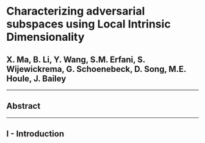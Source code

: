 # Characterizing adversarial subspaces using Local Intrinsic Dimensionality

<h2> X. Ma, B. Li, Y. Wang, S.M. Erfani, S. Wijewickrema, G. Schoenebeck,
D. Song, M.E. Houle, J. Bailey </h2>



---



## Abstract



---



## I - Introduction 
